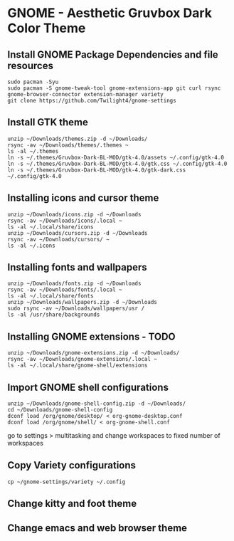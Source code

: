 # GNOME - Aesthetic Gruvbox Dark Color Theme
## Install GNOME Package Dependencies and file resources
```
sudo pacman -Syu
sudo pacman -S gnome-tweak-tool gnome-extensions-app git curl rsync gnome-browser-connector extension-manager variety
git clone https://github.com/Twilight4/gnome-settings
```
## Install GTK theme
```
unzip ~/Downloads/themes.zip -d ~/Downloads/
rsync -av ~/Downloads/themes/.themes ~
ls -al ~/.themes
ln -s ~/.themes/Gruvbox-Dark-BL-MOD/gtk-4.0/assets ~/.config/gtk-4.0
ln -s ~/.themes/Gruvbox-Dark-BL-MOD/gtk-4.0/gtk.css ~/.config/gtk-4.0
ln -s ~/.themes/Gruvbox-Dark-BL-MOD/gtk-4.0/gtk-dark.css ~/.config/gtk-4.0
```
## Installing icons and cursor theme
```
unzip ~/Downloads/icons.zip -d ~/Downloads
rsync -av ~/Downloads/icons/.local ~
ls -al ~/.local/share/icons
unzip ~/Downloads/cursors.zip -d ~/Downloads
rsync -av ~/Downloads/cursors/ ~ 
ls -al ~/.icons
```
## Installing fonts and wallpapers
```
unzip ~/Downloads/fonts.zip -d ~/Downloads
rsync -av ~/Downloads/fonts/.local ~
ls -al ~/.local/share/fonts
unzip ~/Downloads/wallpapers.zip -d ~/Downloads
sudo rsync -av ~/Downloads/wallpapers/usr /
ls -al /usr/share/backgrounds
```
## Installing GNOME extensions - TODO
```
unzip ~/Downloads/gnome-extensions.zip -d ~/Downloads/
rsync -av ~/Downloads/gnome-extensions/.local ~
ls -al ~/.local/share/gnome-shell/extensions
```
## Import GNOME shell configurations
```
unzip ~/Downloads/gnome-shell-config.zip -d ~/Downloads/
cd ~/Downloads/gnome-shell-config
dconf load /org/gnome/desktop/ < org-gnome-desktop.conf
dconf load /org/gnome/shell/ < org-gnome-shell.conf
```
go to settings > multitasking and change workspaces to fixed number of workspaces
## Copy Variety configurations
```
cp ~/gnome-settings/variety ~/.config
```
## Change kitty and foot theme
## Change emacs and web browser theme
